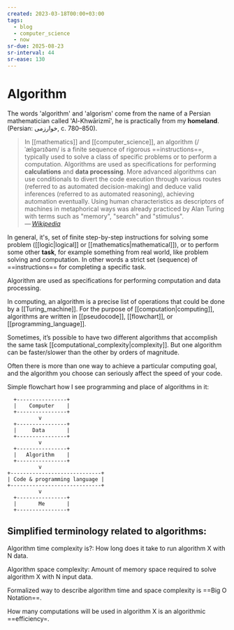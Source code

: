```yaml
---
created: 2023-03-18T00:00+03:00
tags:
  - blog
  - computer_science
  - now
sr-due: 2025-08-23
sr-interval: 44
sr-ease: 130
---
```


# Algorithm

The words 'algorithm' and 'algorism' come from the name of a Persian mathematician called 'Al-Khwārizmī', he is practically from my **homeland**. (Persian: خوارزمی, c. 780–850).

> In [[mathematics]] and [[computer_science]], an algorithm (/ˈælɡərɪðəm/ is a finite sequence of rigorous ==instructions==, typically used to solve a class of specific problems or to perform a computation. Algorithms are used as specifications for performing **calculations** and **data processing**. More advanced algorithms can use conditionals to divert the code execution through various routes (referred to as automated decision-making) and deduce valid inferences (referred to as automated reasoning), achieving automation eventually. Using human characteristics as descriptors of machines in metaphorical ways was already practiced by Alan Turing with terms such as "memory", "search" and "stimulus".\
> — <cite>[Wikipedia](https://en.wikipedia.org/wiki/Algorithm)</cite> <!--SR:!2024-09-28,18,210-->

In general, it's, set of finite step-by-step instructions for solving some problem ([[logic|logical]] or [[mathematics|mathematical]]), or to perform some other **task**, for example something from real world, like problem solving and computation. In other words a strict set (sequence) of ==instructions== for completing a specific task. <!--SR:!2024-10-13,16,192-->

Algorithm are used as specifications for performing computation and data processing.

In computing, an algorithm is a precise list of operations that could be done by a [[Turing_machine]]. For the purpose of [[computation|computing]], algorithms are written in [[pseudocode]], [[flowchart]], or [[programming_language]].

Sometimes, it’s possible to have two different algorithms that accomplish the same task [[computational_complexity|complexity]]. But one algorithm can be faster/slower than the other by orders of magnitude.

Often there is more than one way to achieve a particular computing goal, and the algorithm you choose can seriously affect the speed of your code.

Simple flowchart how I see programming and place of algorithms in it:

```
  +----------------+
  |    Computer    |
  +----------------+
          v
  +----------------+
  |     Data       |
  +----------------+
          v
  +----------------+
  |   Algorithm    |
  +----------------+
          v
+-----------------------------+
| Code & programming language |
+-----------------------------+
          v
  +----------------+
  |       Me       |
  +----------------+
```

## Simplified terminology related to algorithms:

Algorithm time complexity is?:<wbr class="f"> How long does it take to run algorithm X with N data. <!--SR:!2024-09-15,13,232-->

Algorithm space complexity:<wbr class="f"> Amount of memory space required to solve algorithm X with N input data. <!--SR:!2024-09-28,14,212--> 

Formalized way to describe algorithm time and space complexity is ==Big O Notation==. <!--SR:!2024-10-01,18,192-->

How many computations will be used in algorithm X is an algorithmic ==efficiency=. <!--SR:!2024-08-24,1,175-->

